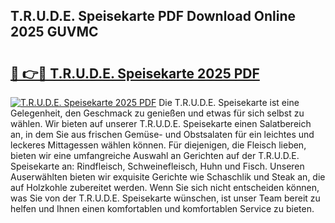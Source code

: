 ## T.R.U.D.E. Speisekarte PDF Download Online 2025 GUVMC

# <h2><a href="http://gc5dzd.nevu.top/?p=T.R.U.D.E.+Speisekarte">🔗 👉🔴 T.R.U.D.E. Speisekarte 2025 PDF</a></h2>

[![T.R.U.D.E. Speisekarte 2025 PDF](https://i.imgur.com/dBaPXMq.png)](http://gc5dzd.nevu.top/?p=T.R.U.D.E.+Speisekarte)
Die T.R.U.D.E. Speisekarte ist eine Gelegenheit, den Geschmack zu genießen und etwas für sich selbst zu wählen. Wir bieten auf unserer T.R.U.D.E. Speisekarte einen Salatbereich an, in dem Sie aus frischen Gemüse- und Obstsalaten für ein leichtes und leckeres Mittagessen wählen können. Für diejenigen, die Fleisch lieben, bieten wir eine umfangreiche Auswahl an Gerichten auf der T.R.U.D.E. Speisekarte an: Rindfleisch, Schweinefleisch, Huhn und Fisch. Unseren Auserwählten bieten wir exquisite Gerichte wie Schaschlik und Steak an, die auf Holzkohle zubereitet werden. Wenn Sie sich nicht entscheiden können, was Sie von der T.R.U.D.E. Speisekarte wünschen, ist unser Team bereit zu helfen und Ihnen einen komfortablen und komfortablen Service zu bieten.
